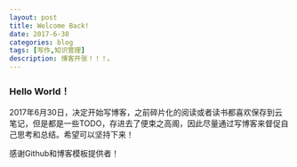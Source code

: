 ```yaml
---
layout: post
title: Welcome Back!
date: 2017-6-30
categories: blog
tags: [写作,知识管理]
description: 博客开张！！！。
---
```


### Hello World！ ###

2017年6月30日，决定开始写博客，之前碎片化的阅读或者读书都喜欢保存到云笔记，但是都是一些TODO，存进去了便束之高阁，因此尽量通过写博客来督促自己思考和总结。希望可以坚持下来！

感谢Github和博客模板提供者！














